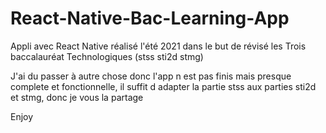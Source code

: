 ﻿# React-Native-Bac-Learning-App

Appli avec React Native réalisé l'été 2021 dans le but de révisé les Trois baccalauréat Technologiques (stss sti2d stmg)

J'ai du passer à autre chose donc l'app n est pas finis mais presque complete et fonctionnelle, il suffit d adapter la partie stss aux parties sti2d et stmg, donc je vous la partage

Enjoy
